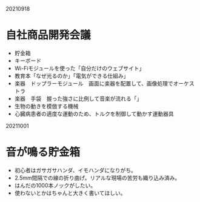 20210918
# 自社商品開発会議
- 貯金箱
- キーボード
- Wi-Fiモジュールを使った「自分だけのウェブサイト」
- 教育本「なぜ光るのか」「電気ができる仕組み」
- 楽器　ドップラーモジュール　画面に楽器を配置して、画像処理でオーケストラ
- 楽器　手袋　握った強さに比例して音楽が流れる「」
- 生物の動きを模倣する機械
- 心臓病患者の適度な運動のため、トルクを制御して動かす運動器具

20211001
# 音が鳴る貯金箱
- 初心者はガサガサハンダ、イモハンダになりがち。
- 2.5mm間隔での線の折り曲げ。リアルな現場の苦労も織り込み済み。
- はんだの1000本ノックがしたい。
- 使わないとかはちゃんと大きく書いてほしい。
